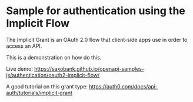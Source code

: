 # Sample for authentication using the Implicit Flow

The Implicit Grant is an OAuth 2.0 flow that client-side apps use in order to access an API.

This is a demonstration on how do this.

Live demo: https://saxobank.github.io/openapi-samples-js/authentication/oauth2-implicit-flow/

A good tutorial on this grant type: https://auth0.com/docs/api-auth/tutorials/implicit-grant
